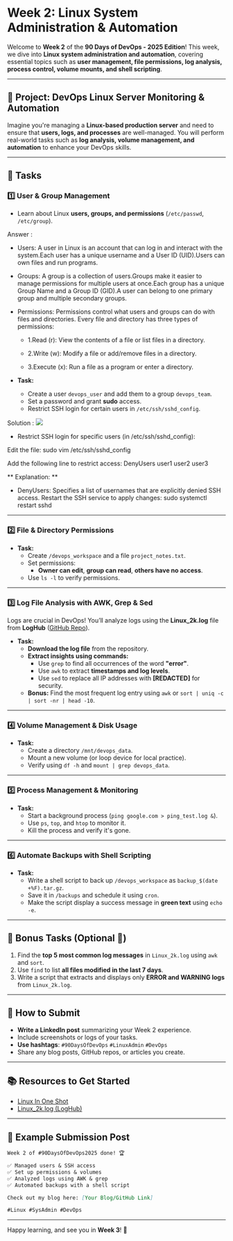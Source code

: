 # Week 2: Linux System Administration & Automation

Welcome to **Week 2** of the **90 Days of DevOps - 2025 Edition**! This week, we dive into **Linux system administration and automation**, covering essential topics such as **user management, file permissions, log analysis, process control, volume mounts, and shell scripting**.

---

## 🚀 Project: DevOps Linux Server Monitoring & Automation
Imagine you're managing a **Linux-based production server** and need to ensure that **users, logs, and processes** are well-managed. You will perform real-world tasks such as **log analysis, volume management, and automation** to enhance your DevOps skills.

---

## 📌 Tasks

### **1️⃣ User & Group Management**
- Learn about Linux **users, groups, and permissions** (`/etc/passwd`, `/etc/group`).

Answer : 

- Users: A user in Linux is an account that can log in and interact with the system.Each user has a unique username and a User ID (UID).Users can own files and run programs.

- Groups: A group is a collection of users.Groups make it easier to manage permissions for multiple users at once.Each group has a unique Group Name and a Group ID (GID).A user can belong to one primary group and multiple secondary groups.

- Permissions: Permissions control what users and groups can do with files and directories. Every file and directory has three types of permissions:

   - 1.Read (r): View the contents of a file or list files in a directory.

   - 2.Write (w): Modify a file or add/remove files in a directory.

   - 3.Execute (x): Run a file as a program or enter a directory.

- **Task:**  
  - Create a user `devops_user` and add them to a group `devops_team`.
  - Set a password and grant **sudo** access.
  - Restrict SSH login for certain users in `/etc/ssh/sshd_config`.

Solution :
<image src = "https://github.com/ayushgurjar185/90DaysOfDevOps/blob/69bcd1a6ee71c89b97bed4202ae9e97b4b445bc1/2025/Images/LinuxImg/img1.PNG">

- Restrict SSH login for specific users (in /etc/ssh/sshd_config):

Edit the file: sudo vim /etc/ssh/sshd_config

Add the following line to restrict access:
      DenyUsers user1 user2 user3

** Explanation: **

- DenyUsers: Specifies a list of usernames that are explicitly denied SSH access.
      Restart the SSH service to apply changes:
      sudo systemctl restart sshd


---

### **2️⃣ File & Directory Permissions**
- **Task:**  
  - Create `/devops_workspace` and a file `project_notes.txt`.
  - Set permissions:
    - **Owner can edit**, **group can read**, **others have no access**.
  - Use `ls -l` to verify permissions.

---

### **3️⃣ Log File Analysis with AWK, Grep & Sed**
Logs are crucial in DevOps! You’ll analyze logs using the **Linux_2k.log** file from **LogHub** ([GitHub Repo](https://github.com/logpai/loghub/blob/master/Linux/Linux_2k.log)).

- **Task:**  
  - **Download the log file** from the repository.
  - **Extract insights using commands:**
    - Use `grep` to find all occurrences of the word **"error"**.
    - Use `awk` to extract **timestamps and log levels**.
    - Use `sed` to replace all IP addresses with **[REDACTED]** for security.
  - **Bonus:** Find the most frequent log entry using `awk` or `sort | uniq -c | sort -nr | head -10`.

---

### **4️⃣ Volume Management & Disk Usage**
- **Task:**  
  - Create a directory `/mnt/devops_data`.
  - Mount a new volume (or loop device for local practice).
  - Verify using `df -h` and `mount | grep devops_data`.

---

### **5️⃣ Process Management & Monitoring**
- **Task:**  
  - Start a background process (`ping google.com > ping_test.log &`).
  - Use `ps`, `top`, and `htop` to monitor it.
  - Kill the process and verify it's gone.

---

### **6️⃣ Automate Backups with Shell Scripting**
- **Task:**  
  - Write a shell script to back up `/devops_workspace` as `backup_$(date +%F).tar.gz`.
  - Save it in `/backups` and schedule it using `cron`.
  - Make the script display a success message in **green text** using `echo -e`.

---

## 🎯 Bonus Tasks (Optional 🚀)
1. Find the **top 5 most common log messages** in `Linux_2k.log` using `awk` and `sort`.
2. Use `find` to list **all files modified in the last 7 days**.
3. Write a script that extracts and displays only **ERROR and WARNING logs** from `Linux_2k.log`.

---

## 📢 How to Submit
- **Write a LinkedIn post** summarizing your Week 2 experience.
- Include screenshots or logs of your tasks.
- **Use hashtags**: `#90DaysOfDevOps` `#LinuxAdmin` `#DevOps`
- Share any blog posts, GitHub repos, or articles you create.

---

## 📚 Resources to Get Started
- [Linux In One Shot](https://youtu.be/e01GGTKmtpc?si=FSVNFRwdNC0NZeba)
- [Linux_2k.log (LogHub)](https://github.com/logpai/loghub/blob/master/Linux/Linux_2k.log)

---

## 📝 Example Submission Post
```markdown
Week 2 of #90DaysOfDevOps2025 done! 🏆

✅ Managed users & SSH access  
✅ Set up permissions & volumes  
✅ Analyzed logs using AWK & grep  
✅ Automated backups with a shell script  

Check out my blog here: [Your Blog/GitHub Link]  

#Linux #SysAdmin #DevOps
```

---

Happy learning, and see you in **Week 3**! 🚀

